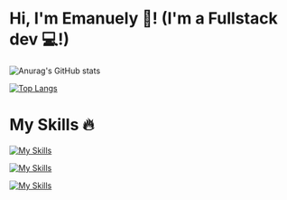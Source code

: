 <h1>Hi, I'm Emanuely 🥰! (I'm a Fullstack dev 💻!)</h1>

![Anurag's GitHub stats](https://github-readme-stats.vercel.app/api?username=EmanuelyTauany&theme=radical&show_icons=true)

[![Top Langs](https://github-readme-stats.vercel.app/api/top-langs/?username=EmanuelyTauany&theme=radical&layout=donut-vertical)](https://github.com/anuraghazra/github-readme-stats)

<h1>My Skills 🔥</h1>

[![My Skills](https://skillicons.dev/icons?i=js,html,css,c,python,java,dart,latex)]([https://skillicons.dev])

[![My Skills](https://skillicons.dev/icons?i=linux,react,nodejs,flutter,mysql,bootstrap,powershell,sqlite&perline=8)](https://skillicons.dev)

[![My Skills](https://skillicons.dev/icons?i=git,ts,figma,postgres,ruby,nextjs,tailwind,docker)](https://skillicons.dev)

